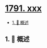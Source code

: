 # [1791. xxx](https://github.com/Tdahuyou/TNotes.leetcode/tree/main/notes/1791.%20xxx)

<!-- region:toc -->

- [1. 📝 概述](#1--概述)

<!-- endregion:toc -->

## 1. 📝 概述
